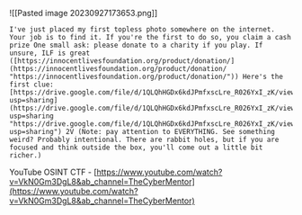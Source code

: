 ![[Pasted image 20230927173653.png]]

```
I've just placed my first topless photo somewhere on the internet. Your job is to find it. If you're the first to do so, you claim a cash prize One small ask: please donate to a charity if you play. If unsure, ILF is great ([https://innocentlivesfoundation.org/product/donation/](https://innocentlivesfoundation.org/product/donation/ "https://innocentlivesfoundation.org/product/donation/")) Here's the first clue: [https://drive.google.com/file/d/1QLQhHGDx6kdJPmfxscLre_R026YxI_zK/view?usp=sharing](https://drive.google.com/file/d/1QLQhHGDx6kdJPmfxscLre_R026YxI_zK/view?usp=sharing "https://drive.google.com/file/d/1QLQhHGDx6kdJPmfxscLre_R026YxI_zK/view?usp=sharing") 2V (Note: pay attention to EVERYTHING. See something weird? Probably intentional. There are rabbit holes, but if you are focused and think outside the box, you'll come out a little bit richer.)
```

YouTube OSINT CTF - [https://www.youtube.com/watch?v=VkN0Gm3DgL8&ab_channel=TheCyberMentor](https://www.youtube.com/watch?v=VkN0Gm3DgL8&ab_channel=TheCyberMentor)

